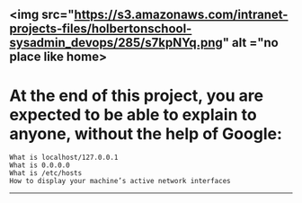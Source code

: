 <img src="https://s3.amazonaws.com/intranet-projects-files/holbertonschool-sysadmin_devops/285/s7kpNYq.png" alt ="no place like home>
---

# At the end of this project, you are expected to be able to explain to anyone, without the help of Google:


	What is localhost/127.0.0.1
	What is 0.0.0.0
 	What is /etc/hosts
	How to display your machine’s active network interfaces
---
